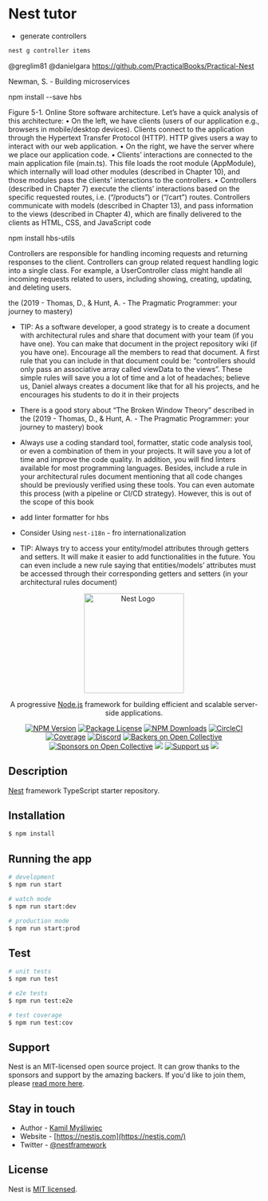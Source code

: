 # Nest tutor

- generate controllers

```bash
nest g controller items
```

@greglim81
@danielgara
https://github.com/PracticalBooks/Practical-Nest

Newman, S. - Building microservices

npm install --save hbs

Figure 5-1. Online Store software architecture.
Let’s have a quick analysis of this architecture:
• On the left, we have clients (users of our application e.g., browsers in mobile/desktop devices). Clients connect
to the application through the Hypertext Transfer Protocol (HTTP). HTTP gives users a way to interact with
our web application.
• On the right, we have the server where we place our application code.
• Clients’ interactions are connected to the main application file (main.ts). This file loads the root module
(AppModule), which internally will load other modules (described in Chapter 10), and those modules pass the
clients’ interactions to the controllers.
• Controllers (described in Chapter 7) execute the clients’ interactions based on the specific requested routes, i.e.
(“/products”) or (“/cart”) routes. Controllers communicate with models (described in Chapter 13), and pass
information to the views (described in Chapter 4), which are finally delivered to the clients as HTML, CSS,
and JavaScript code

npm install hbs-utils

Controllers are responsible for handling incoming requests and returning responses to the client. Controllers can
group related request handling logic into a single class. For example, a UserController class might handle all
incoming requests related to users, including showing, creating, updating, and deleting users.

the (2019 -
Thomas, D., & Hunt, A. - The Pragmatic Programmer: your journey to mastery)

- TIP: As a software developer, a good strategy is to create a document with architectural rules
  and share that document with your team (if you have one). You can make that document in the
  project repository wiki (if you have one). Encourage all the members to read that document. A
  first rule that you can include in that document could be: “controllers should only pass an
  associative array called viewData to the views”. These simple rules will save you a lot of time
  and a lot of headaches; believe us, Daniel always creates a document like that for all his projects,
  and he encourages his students to do it in their projects

- There is a good story about “The Broken Window Theory” described in the (2019 -
  Thomas, D., & Hunt, A. - The Pragmatic Programmer: your journey to mastery) book
- Always use a coding standard tool, formatter, static code analysis tool, or even a
  combination of them in your projects. It will save you a lot of time and improve the code quality.
  In addition, you will find linters available for most programming languages. Besides, include a
  rule in your architectural rules document mentioning that all code changes should be previously
  verified using these tools. You can even automate this process (with a pipeline or CI/CD
  strategy). However, this is out of the scope of this book

- add linter formatter for hbs

- Consider Using `nest-i18n` - fro internationalization

- TIP: Always try to access your entity/model attributes through getters and setters. It will make
it easier to add functionalities in the future. You can even include a new rule saying that
entities/models’ attributes must be accessed through their corresponding getters and setters (in
your architectural rules document)


<p align="center">
  <a href="http://nestjs.com/" target="blank"><img src="https://nestjs.com/img/logo-small.svg" width="200" alt="Nest Logo" /></a>
</p>

[circleci-image]: https://img.shields.io/circleci/build/github/nestjs/nest/master?token=abc123def456
[circleci-url]: https://circleci.com/gh/nestjs/nest

  <p align="center">A progressive <a href="http://nodejs.org" target="_blank">Node.js</a> framework for building efficient and scalable server-side applications.</p>
    <p align="center">
<a href="https://www.npmjs.com/~nestjscore" target="_blank"><img src="https://img.shields.io/npm/v/@nestjs/core.svg" alt="NPM Version" /></a>
<a href="https://www.npmjs.com/~nestjscore" target="_blank"><img src="https://img.shields.io/npm/l/@nestjs/core.svg" alt="Package License" /></a>
<a href="https://www.npmjs.com/~nestjscore" target="_blank"><img src="https://img.shields.io/npm/dm/@nestjs/common.svg" alt="NPM Downloads" /></a>
<a href="https://circleci.com/gh/nestjs/nest" target="_blank"><img src="https://img.shields.io/circleci/build/github/nestjs/nest/master" alt="CircleCI" /></a>
<a href="https://coveralls.io/github/nestjs/nest?branch=master" target="_blank"><img src="https://coveralls.io/repos/github/nestjs/nest/badge.svg?branch=master#9" alt="Coverage" /></a>
<a href="https://discord.gg/G7Qnnhy" target="_blank"><img src="https://img.shields.io/badge/discord-online-brightgreen.svg" alt="Discord"/></a>
<a href="https://opencollective.com/nest#backer" target="_blank"><img src="https://opencollective.com/nest/backers/badge.svg" alt="Backers on Open Collective" /></a>
<a href="https://opencollective.com/nest#sponsor" target="_blank"><img src="https://opencollective.com/nest/sponsors/badge.svg" alt="Sponsors on Open Collective" /></a>
  <a href="https://paypal.me/kamilmysliwiec" target="_blank"><img src="https://img.shields.io/badge/Donate-PayPal-ff3f59.svg"/></a>
    <a href="https://opencollective.com/nest#sponsor"  target="_blank"><img src="https://img.shields.io/badge/Support%20us-Open%20Collective-41B883.svg" alt="Support us"></a>
  <a href="https://twitter.com/nestframework" target="_blank"><img src="https://img.shields.io/twitter/follow/nestframework.svg?style=social&label=Follow"></a>
</p>
  <!--[![Backers on Open Collective](https://opencollective.com/nest/backers/badge.svg)](https://opencollective.com/nest#backer)
  [![Sponsors on Open Collective](https://opencollective.com/nest/sponsors/badge.svg)](https://opencollective.com/nest#sponsor)-->

## Description

[Nest](https://github.com/nestjs/nest) framework TypeScript starter repository.

## Installation

```bash
$ npm install
```

## Running the app

```bash
# development
$ npm run start

# watch mode
$ npm run start:dev

# production mode
$ npm run start:prod
```

## Test

```bash
# unit tests
$ npm run test

# e2e tests
$ npm run test:e2e

# test coverage
$ npm run test:cov
```

## Support

Nest is an MIT-licensed open source project. It can grow thanks to the sponsors and support by the amazing backers. If you'd like to join them, please [read more here](https://docs.nestjs.com/support).

## Stay in touch

- Author - [Kamil Myśliwiec](https://kamilmysliwiec.com)
- Website - [https://nestjs.com](https://nestjs.com/)
- Twitter - [@nestframework](https://twitter.com/nestframework)

## License

Nest is [MIT licensed](LICENSE).
